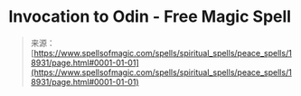 <!--yml
category: 未分类
date: 2024-06-12 19:00:33
-->

# Invocation to Odin - Free Magic Spell

> 来源：[https://www.spellsofmagic.com/spells/spiritual_spells/peace_spells/18931/page.html#0001-01-01](https://www.spellsofmagic.com/spells/spiritual_spells/peace_spells/18931/page.html#0001-01-01)